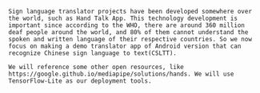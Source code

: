     Sign language translator projects have been developed somewhere over the world, such as Hand Talk App. This technology development is important since according to the WHO, there are around 360 million deaf people around the world, and 80% of them cannot understand the spoken and written language of their respective countries. So we now focus on making a demo translator app of Android version that can recognize Chinese sign language to text(CSLTT). 

    We will reference some other open resources, like https://google.github.io/mediapipe/solutions/hands. We will use TensorFlow-Lite as our deployment tools.
